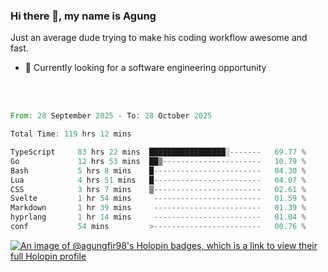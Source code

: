 ### Hi there 👋, my name is Agung
Just an average dude trying to make his coding workflow awesome and fast.

<!--
**agungfir98/agungfir98** is a ✨ _special_ ✨ repository because its `README.md` (this file) appears on your GitHub profile.
-->

- 🔭 Currently looking for a software engineering opportunity
<br/>
<br/>
<!--START_SECTION:waka-->

```rust
From: 28 September 2025 - To: 28 October 2025

Total Time: 119 hrs 12 mins

TypeScript     83 hrs 22 mins  █████████████████░-------   69.77 %
Go             12 hrs 53 mins  ██▒----------------------   10.79 %
Bash           5 hrs 8 mins    █------------------------   04.30 %
Lua            4 hrs 51 mins   █------------------------   04.07 %
CSS            3 hrs 7 mins    ▒------------------------   02.61 %
Svelte         1 hr 54 mins     ------------------------   01.59 %
Markdown       1 hr 39 mins     ------------------------   01.39 %
hyprlang       1 hr 14 mins     ------------------------   01.04 %
conf           54 mins         >------------------------   00.76 %
```

<!--END_SECTION:waka-->

[![An image of @agungfir98's Holopin badges, which is a link to view their full Holopin profile](https://holopin.me/agungfir98)](https://holopin.io/@agungfir98)
